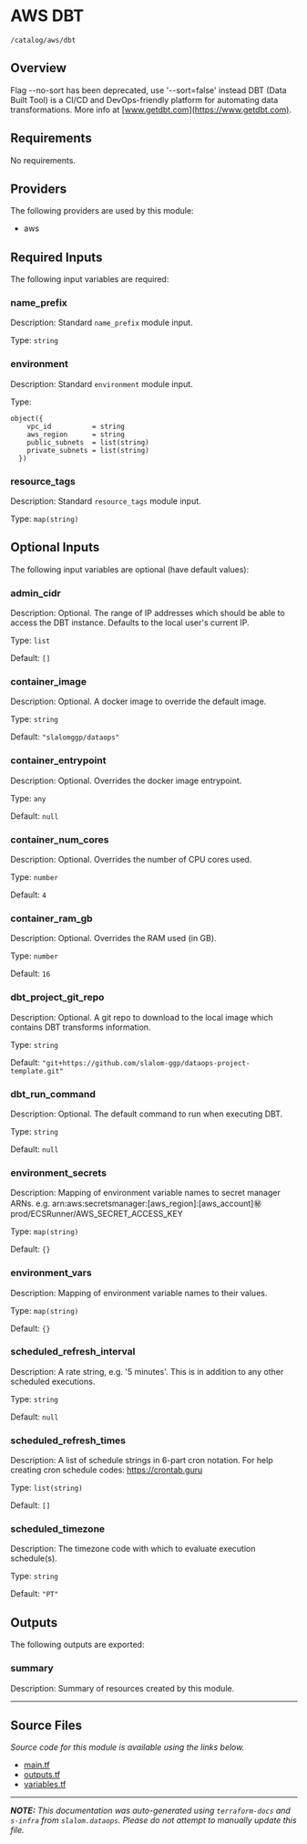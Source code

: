 
# AWS DBT

`/catalog/aws/dbt`

## Overview


Flag --no-sort has been deprecated, use '--sort=false' instead
DBT (Data Built Tool) is a CI/CD and DevOps-friendly platform for automating data transformations. More info at [www.getdbt.com](https://www.getdbt.com).

## Requirements

No requirements.

## Providers

The following providers are used by this module:

- aws

## Required Inputs

The following input variables are required:

### name\_prefix

Description: Standard `name_prefix` module input.

Type: `string`

### environment

Description: Standard `environment` module input.

Type:

```hcl
object({
    vpc_id          = string
    aws_region      = string
    public_subnets  = list(string)
    private_subnets = list(string)
  })
```

### resource\_tags

Description: Standard `resource_tags` module input.

Type: `map(string)`

## Optional Inputs

The following input variables are optional (have default values):

### admin\_cidr

Description: Optional. The range of IP addresses which should be able to access the DBT instance. Defaults to the local user's current IP.

Type: `list`

Default: `[]`

### container\_image

Description: Optional. A docker image to override the default image.

Type: `string`

Default: `"slalomggp/dataops"`

### container\_entrypoint

Description: Optional. Overrides the docker image entrypoint.

Type: `any`

Default: `null`

### container\_num\_cores

Description: Optional. Overrides the number of CPU cores used.

Type: `number`

Default: `4`

### container\_ram\_gb

Description: Optional. Overrides the RAM used (in GB).

Type: `number`

Default: `16`

### dbt\_project\_git\_repo

Description: Optional. A git repo to download to the local image which contains DBT transforms information.

Type: `string`

Default: `"git+https://github.com/slalom-ggp/dataops-project-template.git"`

### dbt\_run\_command

Description: Optional. The default command to run when executing DBT.

Type: `string`

Default: `null`

### environment\_secrets

Description: Mapping of environment variable names to secret manager ARNs.
e.g. arn:aws:secretsmanager:[aws\_region]:[aws\_account]:secret:prod/ECSRunner/AWS\_SECRET\_ACCESS\_KEY

Type: `map(string)`

Default: `{}`

### environment\_vars

Description: Mapping of environment variable names to their values.

Type: `map(string)`

Default: `{}`

### scheduled\_refresh\_interval

Description: A rate string, e.g. '5 minutes'. This is in addition to any other scheduled executions.

Type: `string`

Default: `null`

### scheduled\_refresh\_times

Description: A list of schedule strings in 6-part cron notation. For help creating cron schedule codes: https://crontab.guru

Type: `list(string)`

Default: `[]`

### scheduled\_timezone

Description: The timezone code with which to evaluate execution schedule(s).

Type: `string`

Default: `"PT"`

## Outputs

The following outputs are exported:

### summary

Description: Summary of resources created by this module.

---------------------

## Source Files

_Source code for this module is available using the links below._

* [main.tf](https://github.com/slalom-ggp/dataops-infra/tree/main//catalog/aws/dbt/main.tf)
* [outputs.tf](https://github.com/slalom-ggp/dataops-infra/tree/main//catalog/aws/dbt/outputs.tf)
* [variables.tf](https://github.com/slalom-ggp/dataops-infra/tree/main//catalog/aws/dbt/variables.tf)

---------------------

_**NOTE:** This documentation was auto-generated using
`terraform-docs` and `s-infra` from `slalom.dataops`.
Please do not attempt to manually update this file._
